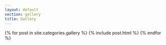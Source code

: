 ```yaml
---
layout: default
section: gallery
title: Gallery
---
```

{% for post in site.categories.gallery %}
  {% include post.html %}
{% endfor %}
